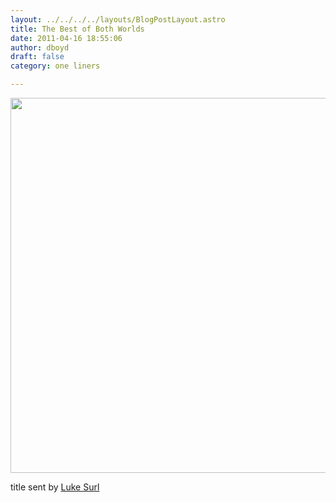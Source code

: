 ```yaml
---
layout: ../../../../layouts/BlogPostLayout.astro
title: The Best of Both Worlds
date: 2011-04-16 18:55:06
author: dboyd
draft: false
category: one liners

---
```

<img
    src="https://img.danaboyd.com/images/2011/04/pinkEye.jpeg"
    alt=""
    style="width: auto; height: clamp(0px, 95vh, 600px);"
/>

title sent by <a href="http://www.lukesurl.com/">Luke Surl</a>